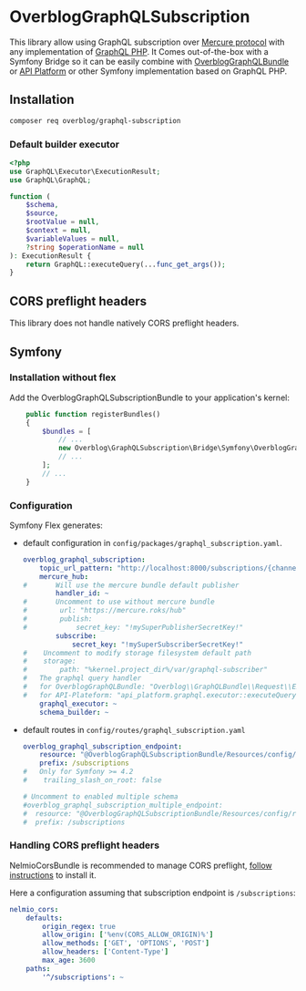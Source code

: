 # OverblogGraphQLSubscription

This library allow using GraphQL subscription over [Mercure protocol](https://mercure.rocks/)
with any implementation of [GraphQL PHP](https://github.com/webonyx/graphql-php). It Comes out-of-the-box
with a Symfony Bridge so it can be easily combine with [OverblogGraphQLBundle](https://github.com/overblog/GraphQLBundle)
or [API Platform](https://github.com/api-platform/api-platform) or other Symfony implementation based on GraphQL PHP.

## Installation

```bash
composer req overblog/graphql-subscription
```

### Default builder executor

```php
<?php
use GraphQL\Executor\ExecutionResult;
use GraphQL\GraphQL;

function (
    $schema,
    $source,
    $rootValue = null,
    $context = null,
    $variableValues = null,
    ?string $operationName = null
): ExecutionResult {
    return GraphQL::executeQuery(...func_get_args());
}
```

## CORS preflight headers

This library does not handle natively CORS preflight headers.

## Symfony

### Installation without flex

Add the OverblogGraphQLSubscriptionBundle to your application's kernel:

```php
    public function registerBundles()
    {
        $bundles = [
            // ...
            new Overblog\GraphQLSubscription\Bridge\Symfony\OverblogGraphQLSubscriptionBundle(),
            // ...
        ];
        // ...
    }
```

### Configuration

Symfony Flex generates:

* default configuration in `config/packages/graphql_subscription.yaml`.

    ```yaml
    overblog_graphql_subscription:
        topic_url_pattern: "http://localhost:8000/subscriptions/{channel}/{id}.json"
        mercure_hub:
    #       Will use the mercure bundle default publisher
            handler_id: ~
    #       Uncomment to use without mercure bundle
    #        url: "https://mercure.roks/hub"
    #        publish:
    #            secret_key: "!mySuperPublisherSecretKey!"
            subscribe:
                secret_key: "!mySuperSubscriberSecretKey!"
    #    Uncomment to modify storage filesystem default path
    #    storage:
    #        path: "%kernel.project_dir%/var/graphql-subscriber"
    #   The graphql query handler
    #   for OverblogGraphQLBundle: "Overblog\\GraphQLBundle\\Request\\Executor::execute"
    #   for API-Plateform: "api_platform.graphql.executor::executeQuery"
        graphql_executor: ~
        schema_builder: ~
    ```

* default routes in `config/routes/graphql_subscription.yaml`

    ```yaml
    overblog_graphql_subscription_endpoint:
        resource: "@OverblogGraphQLSubscriptionBundle/Resources/config/routing/single.yaml"
        prefix: /subscriptions
    #   Only for Symfony >= 4.2
    #    trailing_slash_on_root: false

    # Uncomment to enabled multiple schema
    #overblog_graphql_subscription_multiple_endpoint:
    #  resource: "@OverblogGraphQLSubscriptionBundle/Resources/config/routing/multiple.yaml"
    #  prefix: /subscriptions
    ```

### Handling CORS preflight headers

NelmioCorsBundle is recommended to manage CORS preflight,
[follow instructions](https://github.com/nelmio/NelmioCorsBundle#installation) to install it.

Here a configuration assuming that subscription endpoint is `/subscriptions`:

```yaml
nelmio_cors:
    defaults:
        origin_regex: true
        allow_origin: ['%env(CORS_ALLOW_ORIGIN)%']
        allow_methods: ['GET', 'OPTIONS', 'POST']
        allow_headers: ['Content-Type']
        max_age: 3600
    paths:
        '^/subscriptions': ~
```
